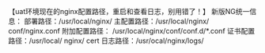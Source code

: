 【uat环境现在的nginx配置路径，重启和查看日志，别用错了！】
新版NG统一信息：
部署路径：/usr/local/nginx/
主配置路径：/usr/local/nginx/ conf/nginx.conf
附加配置路径：
/usr/local/nginx/conf/conf.d/*.conf
证书配置路径：/usr/local/ nginx/ cert
日志路径：/usr/ocal/nginx/logs/